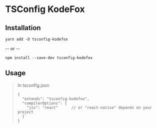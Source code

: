 # TSConfig KodeFox

## Installation

```
yarn add -D tsconfig-kodefox
```

-- or --

```
npm install --save-dev tsconfig-kodefox
```

## Usage

> In tsconfig.json
>
> ```
> {
>   "extends": "tsconfig-kodefox",
>   "compilerOptions": {
>     "jsx": "react"      // or "react-native" depends on your project
>   }
> }
> ```

